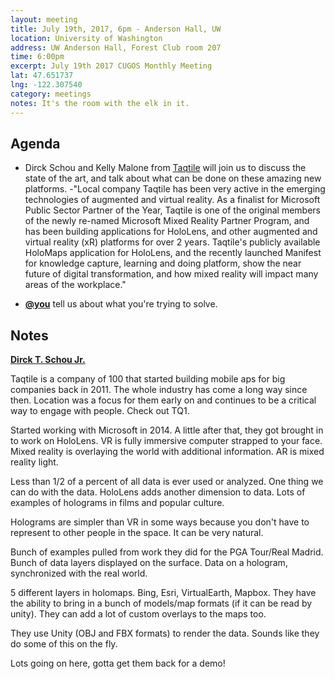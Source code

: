 ```yaml
---
layout: meeting
title: July 19th, 2017, 6pm - Anderson Hall, UW
location: University of Washington
address: UW Anderson Hall, Forest Club room 207
time: 6:00pm
excerpt: July 19th 2017 CUGOS Monthly Meeting
lat: 47.651737
lng: -122.307540
category: meetings
notes: It's the room with the elk in it.
---
```



## Agenda

- Dirck Schou and Kelly Malone from [Taqtile](http://taqtile.com/) will join us to discuss the state of the art, and talk about what can be done on these amazing new platforms.
-"Local company Taqtile has been very active in the emerging technologies of augmented and virtual reality. As a finalist for Microsoft Public Sector Partner of the Year, Taqtile is one of the original members of the newly re-named Microsoft Mixed Reality Partner Program, and has been building applications for HoloLens, and other augmented and virtual reality (xR) platforms for over 2 years.  Taqtile's publicly available HoloMaps application for HoloLens, and the recently launched Manifest for knowledge capture, learning and doing platform, show the near future of digital transformation, and how mixed reality will impact many areas of the workplace."

- **[@you](http://cugos.org/people/)** tell us about what you're trying to solve.


## Notes

**[Dirck T. Schou Jr.](http://taqtile.com/)**

Taqtile is a company of 100 that started building mobile aps for big companies back in 2011. The whole industry has come a long way since then. Location was a focus for them early on and continues to be a critical way to engage with people. Check out TQ1.

Started working with Microsoft in 2014. A little after that, they got brought in to work on HoloLens. VR is fully immersive computer strapped to your face. Mixed reality is overlaying the world with additional information. AR is mixed reality light.

Less than 1/2 of a percent of all data is ever used or analyzed. One thing we can do with the data. HoloLens adds another dimension to data. Lots of examples of holograms in films and popular culture.

Holograms are simpler than VR in some ways because you don't have to represent to other people in the space. It can be very natural.

Bunch of examples pulled from work they did for the PGA Tour/Real Madrid. Bunch of data layers displayed on the surface. Data on a hologram, synchronized with the real world.

5 different layers in holomaps. Bing, Esri, VirtualEarth, Mapbox. They have the ability to bring in a bunch of models/map formats (if it can be read by unity). They can add a lot of custom overlays to the maps too.

They use Unity (OBJ and FBX formats) to render the data. Sounds like they do some of this on the fly.

Lots going on here, gotta get them back for a demo!
